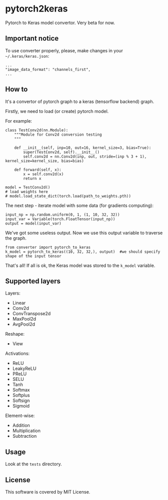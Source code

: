 # pytorch2keras
Pytorch to Keras model convertor. Very beta for now.

## Important notice

To use converter properly, please, make changes in your `~/.keras/keras.json`:

```
...
"image_data_format": "channels_first",
...
```

## How to

It's a convertor of pytorch graph to a keras (tensorflow backend) graph.

Firstly, we need to load (or create) pytorch model.

For example:

```
class TestConv2d(nn.Module):
    """Module for Conv2d conversion testing
    """

    def __init__(self, inp=10, out=16, kernel_size=3, bias=True):
        super(TestConv2d, self).__init__()
        self.conv2d = nn.Conv2d(inp, out, stride=(inp % 3 + 1), kernel_size=kernel_size, bias=bias)

    def forward(self, x):
        x = self.conv2d(x)
        return x

model = TestConv2d()
# load weights here
# model.load_state_dict(torch.load(path_to_weights.pth))
```

The next step - iterate model with some data (for gradients computing):

```
input_np = np.random.uniform(0, 1, (1, 10, 32, 32))
input_var = Variable(torch.FloatTensor(input_np))
output = model(input_var)
```

We've got some useless output. Now we use this output variable to traverse the graph.

```
from converter import pytorch_to_keras
k_model = pytorch_to_keras((10, 32, 32,), output)  #we should specify shape of the input tensor
```

That's all! If all is ok, the Keras model was stored to the `k_model` variable.

## Supported layers

Layers:

* Linear
* Conv2d
* ConvTranspose2d
* MaxPool2d
* AvgPool2d

Reshape:

* View

Activations:

* ReLU
* LeakyReLU
* PReLU
* SELU
* Tanh
* Softmax
* Softplus
* Softsign
* Sigmoid

Element-wise:

* Addition
* Multiplication
* Subtraction

## Usage
Look at the `tests` directory.

## License
This software is covered by MIT License.